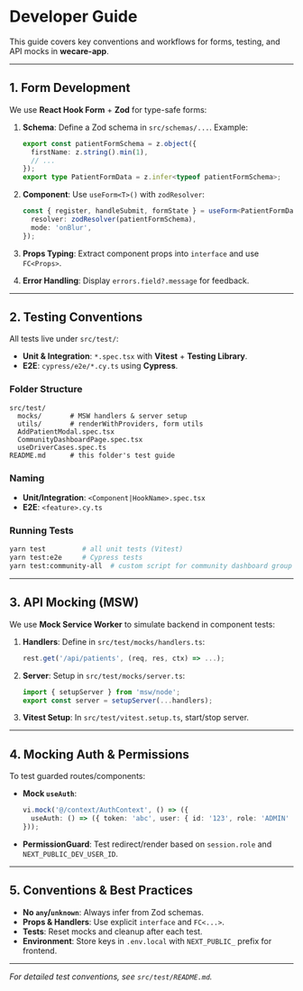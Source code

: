 # Developer Guide

This guide covers key conventions and workflows for forms, testing, and API mocks in **wecare-app**.

---

## 1. Form Development

We use **React Hook Form** + **Zod** for type-safe forms:

1. **Schema**: Define a Zod schema in `src/schemas/...`. Example:
   ```ts
   export const patientFormSchema = z.object({
     firstName: z.string().min(1),
     // ...
   });
   export type PatientFormData = z.infer<typeof patientFormSchema>;
   ```

2. **Component**: Use `useForm<T>()` with `zodResolver`:
   ```ts
   const { register, handleSubmit, formState } = useForm<PatientFormData>({
     resolver: zodResolver(patientFormSchema),
     mode: 'onBlur',
   });
   ```

3. **Props Typing**: Extract component props into `interface` and use `FC<Props>`.
4. **Error Handling**: Display `errors.field?.message` for feedback.

---

## 2. Testing Conventions

All tests live under `src/test/`:

- **Unit & Integration**: `*.spec.tsx` with **Vitest** + **Testing Library**.
- **E2E**: `cypress/e2e/*.cy.ts` using **Cypress**.

### Folder Structure
```
src/test/
  mocks/       # MSW handlers & server setup
  utils/       # renderWithProviders, form utils
  AddPatientModal.spec.tsx
  CommunityDashboardPage.spec.tsx
  useDriverCases.spec.ts
README.md      # this folder's test guide
```

### Naming
- **Unit/Integration**: `<Component|HookName>.spec.tsx`
- **E2E**: `<feature>.cy.ts`

### Running Tests
```bash
yarn test         # all unit tests (Vitest)
yarn test:e2e     # Cypress tests
yarn test:community-all  # custom script for community dashboard group
```

---

## 3. API Mocking (MSW)

We use **Mock Service Worker** to simulate backend in component tests:

1. **Handlers**: Define in `src/test/mocks/handlers.ts`:
   ```ts
   rest.get('/api/patients', (req, res, ctx) => ...);
   ```
2. **Server**: Setup in `src/test/mocks/server.ts`:
   ```ts
   import { setupServer } from 'msw/node';
   export const server = setupServer(...handlers);
   ```
3. **Vitest Setup**: In `src/test/vitest.setup.ts`, start/stop server.

---

## 4. Mocking Auth & Permissions

To test guarded routes/components:

- **Mock `useAuth`**:
  ```ts
  vi.mock('@/context/AuthContext', () => ({
    useAuth: () => ({ token: 'abc', user: { id: '123', role: 'ADMIN' } }),
  }));
  ```

- **PermissionGuard**: Test redirect/render based on `session.role` and `NEXT_PUBLIC_DEV_USER_ID`.

---

## 5. Conventions & Best Practices

- **No `any`/`unknown`**: Always infer from Zod schemas.
- **Props & Handlers**: Use explicit `interface` and `FC<...>`.
- **Tests**: Reset mocks and cleanup after each test.
- **Environment**: Store keys in `.env.local` with `NEXT_PUBLIC_` prefix for frontend.

---

_For detailed test conventions, see `src/test/README.md`._
